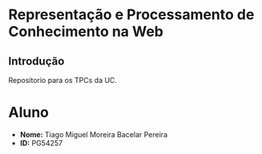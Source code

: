 # Representação e Processamento de Conhecimento na Web

## Introdução
Repositorio para os TPCs da UC.

# Aluno
* **Nome:** Tiago Miguel Moreira Bacelar Pereira
* **ID:** PG54257

